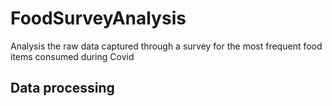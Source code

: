# FoodSurveyAnalysis
Analysis the raw data captured through a survey for the most frequent food items consumed during  Covid

## Data processing 

